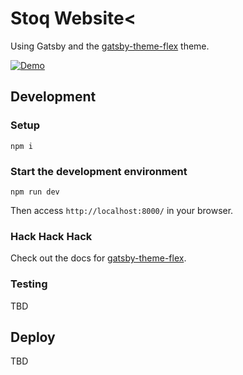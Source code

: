
# Stoq Website<

Using Gatsby and the <a href="https://github.com/arshad/gatsby-themes/tree/master/themes/gatsby-theme-flex">gatsby-theme-flex</a> theme.

<a href="https://stoq.netlify.com/"><img src="https://img.shields.io/badge/demo-netlify-success" alt="Demo"></a>

## Development

### Setup

```shell
npm i
```

### Start the development environment

```shell
npm run dev
```

Then access `http://localhost:8000/` in your browser.

###  Hack Hack Hack

Check out the docs for [gatsby-theme-flex](https://flex.arshad.io/docs).

### Testing

TBD

## Deploy

TBD
